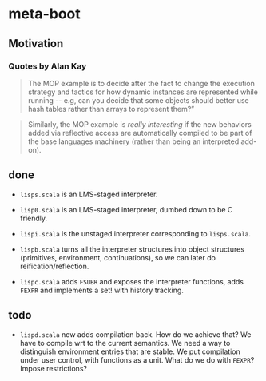 # meta-boot

## Motivation

### Quotes by Alan Kay

> The MOP example is to decide after the fact to change the execution
> strategy and tactics for how dynamic instances are represented while
> running -- e.g, can you decide that some objects should better use
> hash tables rather than arrays to represent them?”

> Similarly, the MOP example is *really interesting* if the new
> behaviors added via reflective access are automatically compiled to
> be part of the base languages machinery (rather than being an
> interpreted add-on).

## done

- `lisps.scala` is an LMS-staged interpreter.

- `lisp0.scala` is an LMS-staged interpreter, dumbed down to be C friendly.

- `lispi.scala` is the unstaged interpreter corresponding to `lisps.scala`.

- `lispb.scala` turns all the interpreter structures into object
  structures (primitives, environment, continuations), so we can later
  do reification/reflection.

- `lispc.scala` adds `FSUBR` and exposes the interpreter functions,
  adds `FEXPR` and implements a set! with history tracking.


## todo

- `lispd.scala` now adds compilation back. How do we achieve that? We
  have to compile wrt to the current semantics. We need a way to
  distinguish environment entries that are stable. We put compilation
  under user control, with functions as a unit. What do we do with
  `FEXPR`? Impose restrictions?
